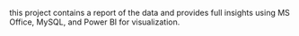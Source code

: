 this project contains a report of the data and provides full insights using MS Office, MySQL, and Power BI for visualization.
